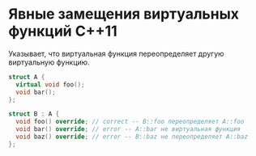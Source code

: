 # Явные замещения виртуальных функций C++11

Указывает, что виртуальная функция переопределяет другую виртуальную функцию.
```c++
struct A {
  virtual void foo();
  void bar();
};

struct B : A {
  void foo() override; // correct -- B::foo переопределяет A::foo
  void bar() override; // error -- A::bar не виртуальная функция
  void baz() override; // error -- B::baz не переопределяет A::baz
};
```